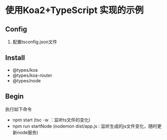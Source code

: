 # 使用Koa2+TypeScript 实现的示例

## Config
1. 配置tsconfig.json文件

## Install
- @types/koa
- @types/koa-router
- @types/node

## Begin
执行如下命令

- npm start  (tsc -w ：监听ts文件的变化)
- npm run startNode (nodemon dist/app.js : 监听生成的js文件变化，随时更新node服务)